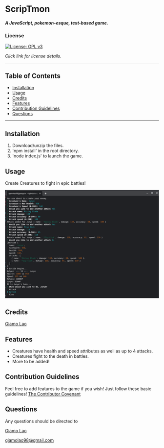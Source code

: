 # ScripTmon
##### A JavaScript, pokemon-esque, text-based game.
### License
[![License: GPL v3](https://img.shields.io/badge/License-GPLv3-blue.svg)](https://www.gnu.org/licenses/gpl-3.0)

*Click link for license details.*

---------------
## Table of Contents
* [Installation](#installation)
* [Usage](#usage)
* [Credits](#credits)
* [Features](#features)
* [Contribution Guidelines](#contribution-guidelines)
* [Questions](#questions)
---------------
## Installation
1. Download/unzip the files.
2. 'npm install' in the root directory.
3. 'node index.js' to launch the game.
## Usage
Create Creatures to fight in epic battles!

![A picture of the game running in a terminal.](./assets/images/showcase.png)

## Credits
[Giamo Lao](https://www.github.com/TechnicalParadox)
## Features
* Creatures have health and speed attributes as well as up to 4 attacks.
* Creatures fight to the death in battles.
* More to be added!
## Contribution Guidelines
Feel free to add features to the game if you wish! Just follow these basic guidelines!
[The Contributor Covenant](https://www.contributor-covenant.org/)
## Questions
Any questions should be directed to 

[Giamo Lao](https://technicalparadox.github.io)

[giamolao98@gmail.com](mailto:https://technicalparadox.github.io)
